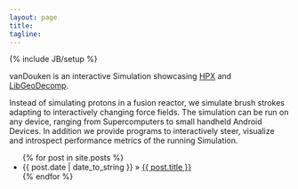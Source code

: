```yaml
---
layout: page
title:
tagline:
---
```

{% include JB/setup %}

vanDouken is an interactive Simulation showcasing [HPX](http://stellar.cct.lsu.edu) and
[LibGeoDecomp](http://www.libgeodecomp.org).

Instead of simulating protons in a fusion reactor, we simulate brush strokes adapting
to interactively changing force fields. The simulation can be run on any device, ranging from Supercomputers
to small handheld Android Devices. In addition we provide programs to interactively steer,
visualize and introspect performance metrics of the running Simulation.

<ul class="posts">
  {% for post in site.posts %}
    <li><span>{{ post.date | date_to_string }}</span> &raquo; <a href="{{ BASE_PATH }}{{ post.url }}">{{ post.title }}</a></li>
  {% endfor %}
</ul>
